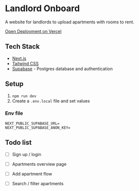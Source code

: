 # Landlord Onboard

A website for landlords to upload apartments with rooms to rent.

[Open Deployment on Vercel](https://landlord-onboard.vercel.app)

## Tech Stack
- [Next.js](https://nextjs.org)
- [Tailwind CSS](https://tailwindcss.com)
- [Supabase](https://supabase.com) - Postgres database and authentication

## Setup

1. `npm run dev`
2. Create a `.env.local` file and set values

### Env file

```
NEXT_PUBLIC_SUPABASE_URL=
NEXT_PUBLIC_SUPABASE_ANON_KEY=
```

## Todo list

- [ ] Sign up / login
- [ ] Apartments overview page
- [ ] Add apartment flow
- [ ] Search / filter apartments

